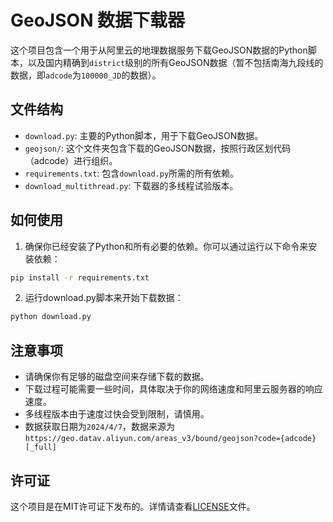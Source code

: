 # GeoJSON 数据下载器

这个项目包含一个用于从阿里云的地理数据服务下载GeoJSON数据的Python脚本，以及国内精确到`district`级别的所有GeoJSON数据（暂不包括南海九段线的数据，即`adcode`为`100000_JD`的数据）。

## 文件结构

- `download.py`: 主要的Python脚本，用于下载GeoJSON数据。
- `geojson/`: 这个文件夹包含下载的GeoJSON数据，按照行政区划代码（adcode）进行组织。
- `requirements.txt`: 包含`download.py`所需的所有依赖。
- `download_multithread.py`: 下载器的多线程试验版本。

## 如何使用

1. 确保你已经安装了Python和所有必要的依赖。你可以通过运行以下命令来安装依赖：

```sh
pip install -r requirements.txt
```
2. 运行download.py脚本来开始下载数据：

```sh
python download.py
```

## 注意事项
- 请确保你有足够的磁盘空间来存储下载的数据。
- 下载过程可能需要一些时间，具体取决于你的网络速度和阿里云服务器的响应速度。
- 多线程版本由于速度过快会受到限制，请慎用。
- 数据获取日期为`2024/4/7`，数据来源为`https://geo.datav.aliyun.com/areas_v3/bound/geojson?code={adcode}[_full]`

## 许可证
这个项目是在MIT许可证下发布的。详情请查看[LICENSE](LICENSE)文件。